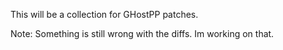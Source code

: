 This will be a collection for GHostPP patches.


Note: Something is still wrong with the diffs. Im working on that.
